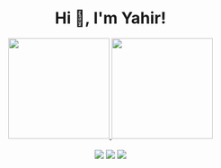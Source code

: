 <h1 align="center">Hi 👋, I'm Yahir!</h1>
<div align="center">
  <a href="https://github.com/YahirBecerrilG">
  <img height="180em" src="https://github-readme-stats.vercel.app/api?username=YahirBecerrilG&show_icons=true&theme=dark&include_all_commits=true&count_private=true"/>
  <img height="180em" src="https://github-readme-stats.vercel.app/api/top-langs/?username=YahirBecerrilG&layout=compact&langs_count=7&theme=dark"/>
</div>
<br>
<div align ="center"> 
  <a href="https://www.instagram.com/yahiirbg/" target="_blank"><img src="https://img.shields.io/badge/-Instagram-%23333?style=for-the-badge&logo=instagram&logoColor=white" target="_blank"></a>
 <a href="https://www.facebook.com/" target="_blank"><img src="https://img.shields.io/badge/Facebook-%23333?style=for-the-badge&logo=facebook&logoColor=white" target="_blank"></a> 
  <a href = "mailto:becerrilyahir77@gmail.com"><img src="https://img.shields.io/badge/-Gmail-%23333?style=for-the-badge&logo=gmail&logoColor=white" target="_blank"></a>
 
</div>

